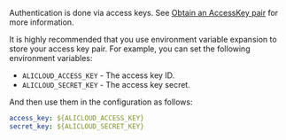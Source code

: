 Authentication is done via access keys. See [Obtain an AccessKey pair](https://www.alibabacloud.com/help/en/beginner-guide/latest/obtain-an-accesskey-pair) for more information.

It is highly recommended that you use environment variable expansion to store your access key pair. For example, you can set the following environment variables:

  * `ALICLOUD_ACCESS_KEY` - The access key ID.
  * `ALICLOUD_SECRET_KEY` - The access key secret.

And then use them in the configuration as follows:

```yaml
access_key: ${ALICLOUD_ACCESS_KEY}
secret_key: ${ALICLOUD_SECRET_KEY}
```

